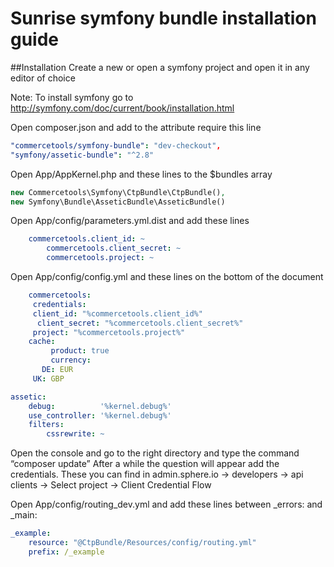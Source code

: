 # Sunrise symfony bundle installation guide

##Installation
Create a new or open a symfony project and open it in any editor of choice

Note: To install symfony go to http://symfony.com/doc/current/book/installation.html 

Open composer.json and add to the attribute require this line

```yaml
"commercetools/symfony-bundle": "dev-checkout",
"symfony/assetic-bundle": "^2.8" 
```
Open App/AppKernel.php and these lines to the $bundles array
```php
new Commercetools\Symfony\CtpBundle\CtpBundle(),
new Symfony\Bundle\AsseticBundle\AsseticBundle()
```
Open App/config/parameters.yml.dist and add these lines 
```yaml	
	commercetools.client_id: ~
    	commercetools.client_secret: ~
    	commercetools.project: ~
```
Open App/config/config.yml and these lines on the bottom of the document
```yaml	
	commercetools:
 	 credentials:
   	 client_id: "%commercetools.client_id%"
  	  client_secret: "%commercetools.client_secret%"
   	 project: "%commercetools.project%"
  	cache:
   		 product: true
 		 currency:
 	   DE: EUR
   	 UK: GBP

assetic:
    debug:          '%kernel.debug%'
    use_controller: '%kernel.debug%'
    filters:
        cssrewrite: ~

```
Open the console and go to the right directory and type the command “composer update” After a while the question will appear add the credentials. 
These you can find in admin.sphere.io -> developers -> api clients -> Select project -> Client Credential Flow

Open App/config/routing_dev.yml and add these lines between _errors: and _main: 
```yml
_example:
    resource: "@CtpBundle/Resources/config/routing.yml"
    prefix: /_example
```
